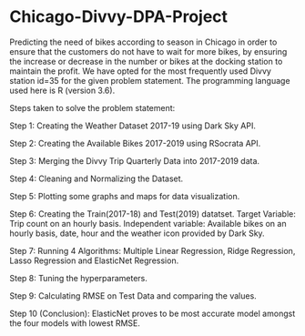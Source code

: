 # Chicago-Divvy-DPA-Project
Predicting the need of bikes according to season in Chicago in order to ensure that the customers do not have to wait for more bikes, by ensuring the increase or decrease in the number or bikes at the docking station to maintain the profit. We have opted for the most frequently used Divvy station id=35 for the given problem statement. The programming language used here is R (version 3.6). 

Steps taken to solve the problem statement:

Step 1:
Creating the Weather Dataset 2017-19 using Dark Sky API.

Step 2:
Creating the Available Bikes 2017-2019 using RSocrata API.

Step 3:
Merging the Divvy Trip Quarterly Data into 2017-2019 data.

Step 4:
Cleaning and Normalizing the Dataset.

Step 5:
Plotting some graphs and maps for data visualization.

Step 6:
Creating the Train(2017-18) and Test(2019) datatset.
Target Variable: Trip count on an hourly basis.
Independent variable: Available bikes on an hourly basis, date, hour and the weather icon provided by Dark Sky.

Step 7:
Running 4 Algorithms: Multiple Linear Regression, Ridge Regression, Lasso Regression and ElasticNet Regression.

Step 8:
Tuning the hyperparameters.

Step 9:
Calculating RMSE on Test Data and comparing the values.

Step 10 (Conclusion):
ElasticNet proves to be most accurate model amongst the four models with lowest RMSE.
